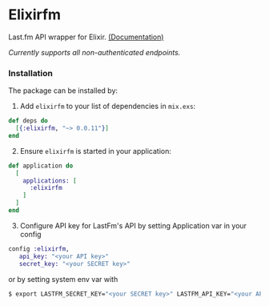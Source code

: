 # Elixirfm

Last.fm API wrapper for Elixir. [(Documentation)](https://hexdocs.pm/elixirfm/)

_Currently supports all non-authenticated endpoints._

### Installation

The package can be installed by:

1. Add `elixirfm` to your list of dependencies in `mix.exs`:

  ```elixir
  def deps do
    [{:elixirfm, "~> 0.0.11"}]
  end
  ```

2. Ensure `elixirfm` is started in your application:

  ```elixir
  def application do
    [
      applications: [
        :elixirfm
      ]
    ]
  end
  ```

3. Configure API key for LastFm's API by setting Application var in your config

  ```elixir
  config :elixirfm,
     api_key: "<your API key>"
     secret_key: "<your SECRET key>"
  ```

  or by setting system env var with

  ```bash
  $ export LASTFM_SECRET_KEY="<your SECRET key>" LASTFM_API_KEY="<your API key>"
  ```
